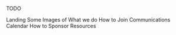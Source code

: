 TODO

Landing
Some Images of What we do
How to Join
Communications
Calendar
How to Sponsor
Resources
